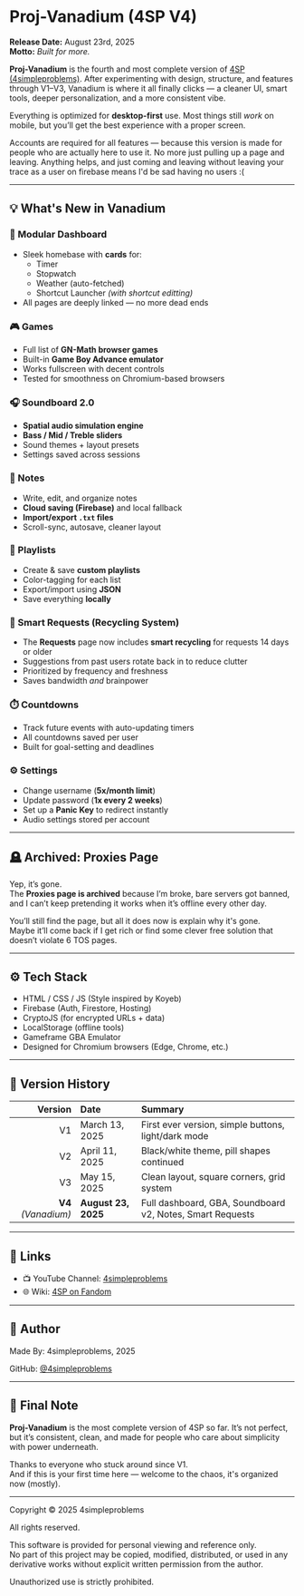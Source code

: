 # Proj-Vanadium (4SP V4)

**Release Date:** August 23rd, 2025  
**Motto:** *Built for more.*

**Proj-Vanadium** is the fourth and most complete version of [4SP (4simpleproblems)](https://github.com/4simpleproblems). After experimenting with design, structure, and features through V1–V3, Vanadium is where it all finally clicks — a cleaner UI, smart tools, deeper personalization, and a more consistent vibe.

Everything is optimized for **desktop-first** use. Most things still *work* on mobile, but you’ll get the best experience with a proper screen.

Accounts are required for all features — because this version is made for people who are actually here to use it. No more just pulling up a page and leaving. Anything helps, and just coming and leaving without leaving your trace as a user on firebase means I'd be sad having no users :(

---

## 💡 What's New in Vanadium

### 🧩 Modular Dashboard
- Sleek homebase with **cards** for:
  - Timer  
  - Stopwatch  
  - Weather (auto-fetched)  
  - Shortcut Launcher *(with shortcut editting)*
- All pages are deeply linked — no more dead ends

### 🎮 Games
- Full list of **GN-Math browser games**
- Built-in **Game Boy Advance emulator**
- Works fullscreen with decent controls
- Tested for smoothness on Chromium-based browsers

### 🎧 Soundboard 2.0
- **Spatial audio simulation engine**
- **Bass / Mid / Treble sliders**
- Sound themes + layout presets
- Settings saved across sessions

### 📝 Notes
- Write, edit, and organize notes
- **Cloud saving (Firebase)** and local fallback
- **Import/export `.txt` files**
- Scroll-sync, autosave, cleaner layout

### 🎵 Playlists
- Create & save **custom playlists**
- Color-tagging for each list
- Export/import using **JSON**  
- Save everything **locally**

### 🧠 Smart Requests (Recycling System)
- The **Requests** page now includes **smart recycling** for requests 14 days or older
- Suggestions from past users rotate back in to reduce clutter
- Prioritized by frequency and freshness
- Saves bandwidth *and* brainpower

### ⏱️ Countdowns
- Track future events with auto-updating timers
- All countdowns saved per user
- Built for goal-setting and deadlines

### ⚙️ Settings
- Change username (**5x/month limit**)
- Update password (**1x every 2 weeks**)
- Set up a **Panic Key** to redirect instantly
- Audio settings stored per account

---

## 🪦 Archived: Proxies Page

Yep, it’s gone.  
The **Proxies page is archived** because I’m broke, bare servers got banned, and I can’t keep pretending it works when it’s offline every other day.

You’ll still find the page, but all it does now is explain why it's gone.  
Maybe it’ll come back if I get rich or find some clever free solution that doesn’t violate 6 TOS pages.

---

## ⚙️ Tech Stack

- HTML / CSS / JS (Style inspired by Koyeb)
- Firebase (Auth, Firestore, Hosting)
- CryptoJS (for encrypted URLs + data)
- LocalStorage (offline tools)
- Gameframe GBA Emulator
- Designed for Chromium browsers (Edge, Chrome, etc.)

---

## 📅 Version History

| Version | Date           | Summary |
|--------:|:---------------|:--------|
| V1      | March 13, 2025 | First ever version, simple buttons, light/dark mode |
| V2      | April 11, 2025 | Black/white theme, pill shapes continued |
| V3      | May 15, 2025   | Clean layout, square corners, grid system |
| **V4** *(Vanadium)* | **August 23, 2025** | Full dashboard, GBA, Soundboard v2, Notes, Smart Requests |

---

## 🔗 Links

- 📺 YouTube Channel: [4simpleproblems](https://www.youtube.com/@4simpleproblems)  
- 🌐 Wiki: [4SP on Fandom](https://4simpleproblems.fandom.com)

---

## 👤 Author

Made By: 4simpleproblems, 2025

GitHub: [@4simpleproblems](https://github.com/4simpleproblems)  

---

## 💬 Final Note

**Proj-Vanadium** is the most complete version of 4SP so far. It’s not perfect, but it’s consistent, clean, and made for people who care about simplicity with power underneath.

Thanks to everyone who stuck around since V1.  
And if this is your first time here — welcome to the chaos, it's organized now (mostly).

---

Copyright © 2025 4simpleproblems

All rights reserved.

This software is provided for personal viewing and reference only.  
No part of this project may be copied, modified, distributed, or used in any derivative works without explicit written permission from the author.

Unauthorized use is strictly prohibited.
